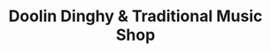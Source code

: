 ---
title: "Doolin Dinghy & Traditional Music Shop"
url: /doolin/doolin-dinghy-and-traditional-music-shop/
shop: gift
---